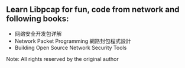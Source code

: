 ## Learn Libpcap for fun, code from network and following books:

* 网络安全开发包详解 
* Network Packet Programming 網路封包程式設計
* Building Open Source Network Security Tools

Note: All rights reserved by the original author

